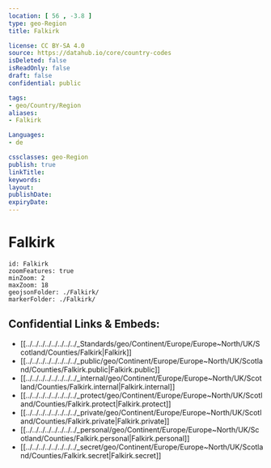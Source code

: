 ```yaml
---
location: [ 56 , -3.8 ] 
type: geo-Region
title: Falkirk

license: CC BY-SA 4.0
source: https://datahub.io/core/country-codes
isDeleted: false
isReadOnly: false
draft: false
confidential: public

tags:
- geo/Country/Region
aliases:
- Falkirk

Languages:
- de

cssclasses: geo-Region
publish: true
linkTitle: 
keywords: 
layout: 
publishDate: 
expiryDate: 
---
```


# Falkirk

```leaflet
id: Falkirk
zoomFeatures: true 
minZoom: 2 
maxZoom: 18
geojsonFolder: ./Falkirk/
markerFolder: ./Falkirk/
```


## Confidential Links & Embeds: 
- [[../../../../../../../../_Standards/geo/Continent/Europe/Europe~North/UK/Scotland/Counties/Falkirk|Falkirk]] 
- [[../../../../../../../../_public/geo/Continent/Europe/Europe~North/UK/Scotland/Counties/Falkirk.public|Falkirk.public]] 
- [[../../../../../../../../_internal/geo/Continent/Europe/Europe~North/UK/Scotland/Counties/Falkirk.internal|Falkirk.internal]] 
- [[../../../../../../../../_protect/geo/Continent/Europe/Europe~North/UK/Scotland/Counties/Falkirk.protect|Falkirk.protect]] 
- [[../../../../../../../../_private/geo/Continent/Europe/Europe~North/UK/Scotland/Counties/Falkirk.private|Falkirk.private]] 
- [[../../../../../../../../_personal/geo/Continent/Europe/Europe~North/UK/Scotland/Counties/Falkirk.personal|Falkirk.personal]] 
- [[../../../../../../../../_secret/geo/Continent/Europe/Europe~North/UK/Scotland/Counties/Falkirk.secret|Falkirk.secret]] 

